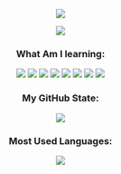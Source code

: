 <p align="center">
  <img
    src="https://readme-typing-svg.demolab.com?font=JetBrains+Mono&size=30&duration=1500&pause=1000&color=78C1F3&center=true&width=435&lines=I'm+pawlocat">
</p>
<p align="center">
  <img
    src="https://readme-typing-svg.demolab.com?font=Darumadrop+One&size=30&pause=1000&color=9BE8D8&width=435&lines=%E2%A0%80%E2%A0%80%E2%A0%80%E2%A0%80%E2%A0%80%E2%A0%80%E2%A0%80%E2%A0%80%E3%81%93%E3%82%93%E3%81%AB%E3%81%A1%E3%81%AF!">
</p>
<h3 align="center">
  What Am I learning:
</h3>
<p align="center">
  <img src="https://img.shields.io/badge/C%2B%2B-00599C?style=for-the-badge&logo=c%2B%2B&logoColor=white" />
  <img src="https://img.shields.io/badge/HTML5-E34F26?style=for-the-badge&logo=html5&logoColor=white"/>
  <img src="https://img.shields.io/badge/JavaScript-323330?style=for-the-badge&logo=javascript&logoColor=F7DF1E"/>
  <img src="https://img.shields.io/badge/CSS3-1572B6?style=for-the-badge&logo=css3&logoColor=white" />
  <img src="https://img.shields.io/badge/Python-FFD43B?style=for-the-badge&logo=python&logoColor=blue" />
  <img src="https://img.shields.io/badge/Visual_Studio_Code-0078D4?style=for-the-badge&logo=visual%20studio%20code&logoColor=white"/>
  <img src="https://img.shields.io/badge/Discord-5865F2?style=for-the-badge&logo=discord&logoColor=white"/>
  <img src="https://img.shields.io/badge/GitHub-100000?style=for-the-badge&logo=github&logoColor=white"/>
</p>
<h3 align="center">
  My GitHub State:
</h3>
<p align="center">
  <img src="https://github-readme-stats.vercel.app/api?username=pawlocat&theme=tokyonight">
</p>

<h3 align="center">
  Most Used Languages:
</h3>
<p align="center">
  <img src="https://github-readme-stats.vercel.app/api/top-langs/?username=pawlocat&layout=donut&theme=tokyonight" />
</p>
